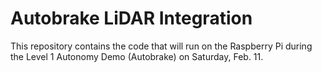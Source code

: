 # Autobrake LiDAR Integration

This repository contains the code that will run on the Raspberry Pi during the Level 1 Autonomy Demo (Autobrake) on Saturday, Feb. 11.
